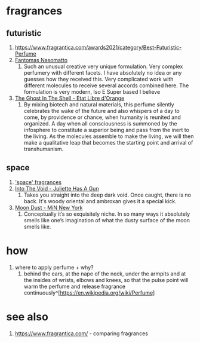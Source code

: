 # fragrances
## futuristic
1. https://www.fragrantica.com/awards2021/category/Best-Futuristic-Perfume
2. [Fantomas Nasomatto](https://www.fragrantica.com/perfume/Nasomatto/Fantomas-62775.html)
	1. Such an unusual creative very unique formulation. Very complex perfumery with different facets. I have absolutely no idea or any guesses how they received this. Very complicated work with different molecules to receive several accords combined here. The formulation is very modern, Iso E Super based I believe
2. [The Ghost In The Shell - Etat Libre d'Orange](https://www.fragrantica.com/perfume/Etat-Libre-d-Orange/The-Ghost-In-The-Shell-69412.html)
	1. By mixing biotech and natural materials, this perfume silently celebrates the wake of the future and also whispers of a day to come, by providence or chance, when humanity is reunited and organized. A day when all consciousness is summoned by the infosphere to constitute a superior being and pass from the inert to the living. As the molecules assemble to make the living, we will then make a qualitative leap that becomes the starting point and arrival of transhumanism.
## space
1. ['space' fragrances](https://www.reddit.com/r/fragrance/comments/lfqamb/few_fragrances_that_probably_smell_like_space/)
2. [Into The Void - Juliette Has A Gun](https://www.fragrantica.com/perfume/Juliette-Has-A-Gun/Into-The-Void-39010.html)
	1. Takes you straight into the deep dark void. Once caught, there is no back. It's woody oriental and ambroxan gives it a special kick.
2. [Moon Dust - MiN New York](https://www.fragrantica.com/perfume/MiN-New-York/Moon-Dust-25382.html)
	1. Conceptually it’s so exquisitely niche. In so many ways it absolutely smells like one’s imagination of what the dusty surface of the moon smells like.

# how
1. where to apply perfume + why?
	1. behind the ears, at the nape of the neck, under the armpits and at the insides of wrists, elbows and knees, so that the pulse point will warm the perfume and release fragrance continuously^[https://en.wikipedia.org/wiki/Perfume]

# see also
1. https://www.fragrantica.com/ - comparing fragrances